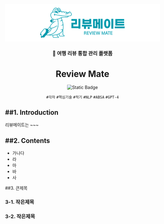 
<div align="center">

![reviewmate_logo](./image/리뷰메이트%20로고.png)

### 🔎 여행 리뷰 통합 관리 플랫폼
# Review Mate 

![Static Badge](https://img.shields.io/badge/-reviewmate.co.kr-009AAB?logo=google-chrome&logoColor=white&label=%20&labelColor=grey&link=https%3A%2F%2Fwww.reviewmate.co.kr%2F)


`#각자` `#핵심기술` `#적기` `#NLP` `#ABSA` `#GPT-4`

</div>

##1. Introduction
---
리뷰메이트는 ~~~


##2. Contents
---
- 가나다
- 라
- 마
- 바
- 사

##3. 큰제목
### 3-1. 작은제목
### 3-2. 작은제목
